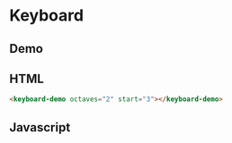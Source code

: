 # Keyboard

## Demo

<script src="/components/keyboard.js" type="module"></script>

<keyboard-demo octaves="2" start="3"></keyboard-demo>

## HTML

```html
<keyboard-demo octaves="2" start="3"></keyboard-demo>
```

## Javascript

[](../components/keyboard.js ':include')
